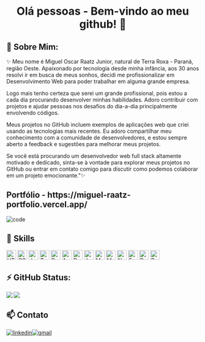 <h1 align="center"> Olá pessoas - Bem-vindo ao meu github! 👋</h1>

## 💬 Sobre Mim:

<p>✨ Meu nome é Miguel Oscar Raatz Junior,
natural de Terra Roxa - Paraná, região Oeste.
Apaixonado por tecnologia desde minha infância, aos 30 anos
resolvi ir em busca de meus sonhos, decidi me profissionalizar
em Desenvolvimento Web para poder trabalhar em alguma grande empresa.

Logo mais tenho certeza que serei um grande profissional,
pois estou a cada dia procurando desenvolver
minhas habilidades. Adoro contribuir com projetos e
ajudar pessoas nos desafios do dia-a-dia
principalmente envolvendo códigos.

Meus projetos no GitHub incluem exemplos de aplicações web que criei usando as tecnologias mais recentes. Eu adoro compartilhar meu conhecimento com a comunidade de desenvolvedores, e estou sempre aberto a feedback e sugestões para melhorar meus projetos.

Se você está procurando um desenvolvedor web full stack altamente motivado e dedicado, sinta-se à vontade para explorar meus projetos no GitHub ou entrar em contato comigo para discutir como podemos colaborar em um projeto emocionante."✨</p>

<h2>Portfólio - https://miguel-raatz-portfolio.vercel.app/</h2>


<img src="https://media2.giphy.com/media/iIqmM5tTjmpOB9mpbn/giphy.gif?cid=ecf05e47v7b02318k6wrd4gmbnxvxsdwpjjgxz33jny8zkay&rid=giphy.gif&ct=g" alt="code" />

## 🌱 Skills
<span>
<img src="https://img.shields.io/badge/HTML5-282C34?logo=html5&logoColor=E34F26" alt="HTML5 logo" title="HTML5" height="25" />
<img src="https://img.shields.io/badge/CSS3-282C34?logo=css3&logoColor=1572B6" alt="CSS3 logo" title="CSS3" height="25" />
<img src="https://img.shields.io/badge/JavaScript-282C34?logo=javascript&logoColor=F7DF1E" alt="JavaScript logo" title="JavaScript" height="25" />
<img src="https://img.shields.io/badge/TypeScript-282C34?logo=typescript&logoColor=F7DF1E" alt="TypeScript logo" title="TypeScript" height="25" />
<img src="https://img.shields.io/badge/React-282C34?logo=react&logoColor=61DAFB"
alt="React logo" title="React.js / React Native" height="25" />
<img src="https://img.shields.io/badge/Angular-282C34?logo=typescript&logoColor=F7DF1E" alt="Angular logo" title="Angular" height="25" />
<img src="https://img.shields.io/badge/Redux-282C34?logo=redux&logoColor=764ABC" alt="Redux logo" title="Redux" height="25" />
<img src="https://img.shields.io/badge/Jest-282C34?logo=jest&logoColor=cc0000" alt="Jest logo" title="Jest" height="25" />
<img src="https://img.shields.io/badge/MySQL-282C34?logo=MySQL&logoColor=f29111" alt="MySQL logo" title="MySQL" height="25" />
<img src="https://img.shields.io/badge/MongoDB-282C34?logo=MongoDB&logoColor=589636" alt="MongoDB logo" title="Mongo" height="25" />
<img src="https://img.shields.io/badge/Node.js-282C34?logo=Node.js&logoColor=#339933" alt="Node logo" title="Node" height="25" />
<img src="https://img.shields.io/badge/Express-282C34?logo=Express&logoColor=#339933" alt="Express logo" title="Express" height="25" />
<img src="https://img.shields.io/badge/Docker-282C34?logo=Docker&logoColor=2496ed"
alt="Docker logo" title="Docker" height="25" />
<img src="https://img.shields.io/badge/Python-282C34?logo=Python&logoColor=007ACC"
alt="Python logo" title="Python" height="25" />
<span/>
<br />

## ⚡  GitHub Status:
<img align="left" src="https://github-readme-stats.vercel.app/api?username=miguelraatz&theme=blue-green" /><img align="center" src="https://github-readme-stats.vercel.app/api/top-langs/?username=miguelraatz&theme=blue-green" />

## 📫 Contato
<a href="https://www.linkedin.com/in/miguelraatz/"><img src="https://img.shields.io/badge/LinkedIn-0077B5?style=for-the-badge&logo=linkedin&logoColor=white" alt="linkedin" /></a><a href="mailto:miguelraatzdev@gmail.com"><img src="https://img.shields.io/badge/Gmail-D14836?style=for-the-badge&logo=gmail&logoColor=white" alt="gmail" /></a>

<!--
**miguelraatz/miguelraatz** is a ✨ _special_ ✨ repository because its `README.md` (this file) appears on your GitHub profile.

Here are some ideas to get you started:

- 🔭 I’m currently working on ...
- 🌱 I’m currently learning ...
- 👯 I’m looking to collaborate on ...
- 🤔 I’m looking for help with ...
- 💬 Ask me about ...
- 📫 How to reach me: ...
- 😄 Pronouns: ...
- ⚡ Fun fact: ...
-->
